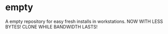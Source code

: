 # empty
A empty repository for easy fresh installs in workstations. NOW WITH LESS BYTES! CLONE WHILE BANDWIDTH LASTS!
